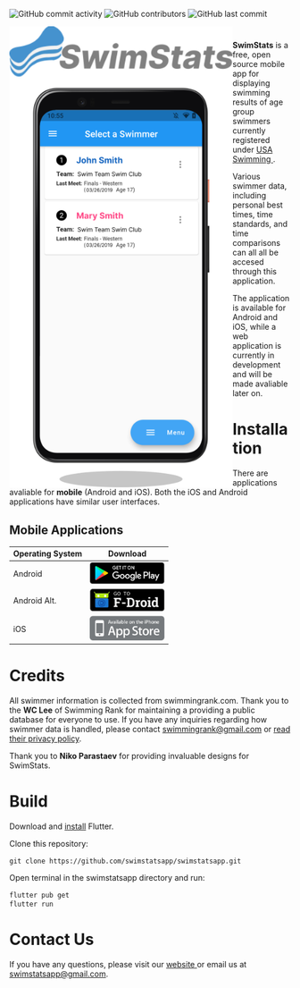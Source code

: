 ![GitHub commit activity](https://img.shields.io/github/commit-activity/y/swimstatsapp/swimstatsapp)
![GitHub contributors](https://img.shields.io/github/contributors/swimstatsapp/swimstatsapp)
![GitHub last commit](https://img.shields.io/github/last-commit/swimstatsapp/swimstatsapp)

<img width="400" src="./assets/swimstatsintropicture.png" align="left" />

#

**SwimStats** is a free, open source mobile app for displaying swimming results of age group swimmers currently registered under <a href ="https://www.usaswimming.org/"> USA Swimming </a>.

Various swimmer data, including personal best times, time standards, and time comparisons can all all be accesed through this application.

The application is available for Android and iOS, while a web application is currently in development and will
be made avaliable later on.

# Installation

There are applications avaliable for **mobile** (Android and iOS). Both the iOS and Android applications have similar user interfaces.

## Mobile Applications

| Operating System | Download                                                                                   |
| ---------------- | ------------------------------------------------------------------------------------------ |
| Android          | <a href='#'><img alt='Get it on Android' width="134px" src='./assets/googlelogo.png'/></a> |
| Android Alt.     | <a href='#'><img alt='Get it on Android' width="134px" src='./assets/fdroidlogo.png'/></a> |
| iOS              | <a href='#g'><img alt='Get it on macOS' width="134px" src='./assets/applelogo.png'/></a>   |


# Credits
All swimmer information is collected from swimmingrank.com. Thank you to the **WC Lee** of Swimming Rank for maintaining a providing a public database for everyone to use. If you have any inquiries regarding how swimmer data is handled, please contact swimmingrank@gmail.com or <a href="https://www.swimmingrank.com/privacy_policy.html"> read their privacy policy</a>.

Thank you to **Niko Parastaev** for providing invaluable designs for SwimStats.

# Build
Download and <a href="https://flutter.dev/docs/get-started/install">install</a> Flutter.

Clone this repository:
```
git clone https://github.com/swimstatsapp/swimstatsapp.git
```

Open terminal in the swimstatsapp directory and run:
```
flutter pub get
flutter run
```

# Contact Us

If you have any questions, please visit our <a href ="https://swimstatsapp.github.io/">website </a> or email us at swimstatsapp@gmail.com.
